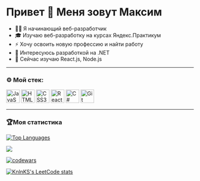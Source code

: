 <h1 align="left">Привет 👋 Меня зовут Максим </h1>

* 👨‍💻 Я начинающий веб-разработчик
* 🎓 Изучаю веб-разработку на курсах Яндекс.Практикум
* ⚡ Хочу освоить новую профессию и найти работу
* 🔭 Интересуюсь разработкой на .NET
* 🧠 Сейчас изучаю React.js, Node.js

---

### ⚙️ Мой стек:

<p align="left">
<a href="https://developer.mozilla.org/en-US/docs/Web/JavaScript" target="_blank" rel="noreferrer"><img src="https://raw.githubusercontent.com/danielcranney/readme-generator/main/public/icons/skills/javascript-colored.svg" width="36" height="36" alt="JavaScript" /></a>
<a href="https://developer.mozilla.org/en-US/docs/Glossary/HTML5" target="_blank" rel="noreferrer"><img src="https://raw.githubusercontent.com/danielcranney/readme-generator/main/public/icons/skills/html5-colored.svg" width="36" height="36" alt="HTML5" /></a>
  <a href="https://www.w3.org/TR/CSS/#css" target="_blank" rel="noreferrer"><img src="https://raw.githubusercontent.com/danielcranney/readme-generator/main/public/icons/skills/css3-colored.svg" width="36" height="36" alt="CSS3" /></a>
  <a href="https://reactjs.org/" target="_blank" rel="noreferrer"><img src="https://raw.githubusercontent.com/danielcranney/readme-generator/main/public/icons/skills/react-colored.svg" width="36" height="36" alt="React" /></a>
<a href="https://docs.microsoft.com/en-us/dotnet/csharp/" target="_blank" rel="noreferrer"><img src="https://raw.githubusercontent.com/danielcranney/readme-generator/main/public/icons/skills/csharp-colored.svg" width="36" height="36" alt="C#" /></a>
<a href="https://git-scm.com/" target="_blank" rel="noreferrer"><img src="https://raw.githubusercontent.com/danielcranney/readme-generator/main/public/icons/skills/git-colored.svg" width="36" height="36" alt="Git" /></a>
</p>

---

### 🏆Моя статистика

<a href="https://github.com/MaksusGitHub" align="left"><img src="https://github-readme-stats.vercel.app/api/top-langs/?username=MaksusGitHub&langs_count=10&title_color=6366f1&text_color=ffffff&icon_color=0891b2&bg_color=1c1917&hide_border=true&locale=en&custom_title=Top%20%Languages"   alt="Top Languages" /></a>
  
<a href="http://www.github.com/MaksusGitHub"><img src="https://github-readme-streak-stats.herokuapp.com/?user=MaksusGitHub&stroke=ffffff&background=1c1917&ring=6366f1&fire=6366f1&currStreakNum=ffffff&currStreakLabel=6366f1&sideNums=ffffff&sideLabels=ffffff&dates=ffffff&hide_border=true" /></a>

[![codewars](https://www.codewars.com/users/MaksusCodeWars/badges/large)](https://www.codewars.com/users/MaksusCodeWars)

[![KnlnKS's LeetCode stats](https://leetcode-stats-six.vercel.app/api?username=MaksusLeetCode&theme=dark)](https://github.com/MaksusLeetCode/leetcode-stats)

